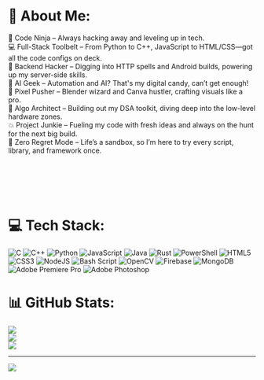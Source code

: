 # 💫 About Me:
👾 Code Ninja – Always hacking away and leveling up in tech.<br>💻 Full-Stack Toolbelt – From Python to C++, JavaScript to HTML/CSS—got all the code configs on deck.<br>🔌 Backend Hacker – Digging into HTTP spells and Android builds, powering up my server-side skills.<br>🤖 AI Geek – Automation and AI? That's my digital candy, can’t get enough!<br>🎨 Pixel Pusher – Blender wizard and Canva hustler, crafting visuals like a pro.<br>🧠 Algo Architect – Building out my DSA toolkit, diving deep into the low-level hardware zones.<br>💥 Project Junkie – Fueling my code with fresh ideas and always on the hunt for the next big build.<br>🔄 Zero Regret Mode – Life’s a sandbox, so I’m here to try every script, library, and framework once.<br><br><br><br><br><br>


# 💻 Tech Stack:
![C](https://img.shields.io/badge/c-%2300599C.svg?style=for-the-badge&logo=c&logoColor=white) ![C++](https://img.shields.io/badge/c++-%2300599C.svg?style=for-the-badge&logo=c%2B%2B&logoColor=white) ![Python](https://img.shields.io/badge/python-3670A0?style=for-the-badge&logo=python&logoColor=ffdd54) ![JavaScript](https://img.shields.io/badge/javascript-%23323330.svg?style=for-the-badge&logo=javascript&logoColor=%23F7DF1E) ![Java](https://img.shields.io/badge/java-%23ED8B00.svg?style=for-the-badge&logo=openjdk&logoColor=white) ![Rust](https://img.shields.io/badge/rust-%23000000.svg?style=for-the-badge&logo=rust&logoColor=white) ![PowerShell](https://img.shields.io/badge/PowerShell-%235391FE.svg?style=for-the-badge&logo=powershell&logoColor=white) ![HTML5](https://img.shields.io/badge/html5-%23E34F26.svg?style=for-the-badge&logo=html5&logoColor=white) ![CSS3](https://img.shields.io/badge/css3-%231572B6.svg?style=for-the-badge&logo=css3&logoColor=white) ![NodeJS](https://img.shields.io/badge/node.js-6DA55F?style=for-the-badge&logo=node.js&logoColor=white) ![Bash Script](https://img.shields.io/badge/bash_script-%23121011.svg?style=for-the-badge&logo=gnu-bash&logoColor=white) ![OpenCV](https://img.shields.io/badge/opencv-%23white.svg?style=for-the-badge&logo=opencv&logoColor=white) ![Firebase](https://img.shields.io/badge/firebase-a08021?style=for-the-badge&logo=firebase&logoColor=ffcd34) ![MongoDB](https://img.shields.io/badge/MongoDB-%234ea94b.svg?style=for-the-badge&logo=mongodb&logoColor=white) ![Adobe Premiere Pro](https://img.shields.io/badge/Adobe%20Premiere%20Pro-9999FF.svg?style=for-the-badge&logo=Adobe%20Premiere%20Pro&logoColor=white) ![Adobe Photoshop](https://img.shields.io/badge/adobe%20photoshop-%2331A8FF.svg?style=for-the-badge&logo=adobe%20photoshop&logoColor=white)
# 📊 GitHub Stats:
![](https://github-readme-stats.vercel.app/api?username=PiyushAnand-3135&theme=neon&hide_border=false&include_all_commits=true&count_private=false)<br/>
![](https://github-readme-streak-stats.herokuapp.com/?user=PiyushAnand-3135&theme=neon&hide_border=false)<br/>
![](https://github-readme-stats.vercel.app/api/top-langs/?username=PiyushAnand-3135&theme=neon&hide_border=false&include_all_commits=true&count_private=false&layout=compact)

---
[![](https://visitcount.itsvg.in/api?id=PiyushAnand-3135&icon=0&color=6)](https://visitcount.itsvg.in)

<!-- Proudly created with GPRM ( https://gprm.itsvg.in ) -->

